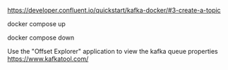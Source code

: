https://developer.confluent.io/quickstart/kafka-docker/#3-create-a-topic

docker compose up

docker compose down

Use the "Offset Explorer" application to view the kafka queue properties
https://www.kafkatool.com/
